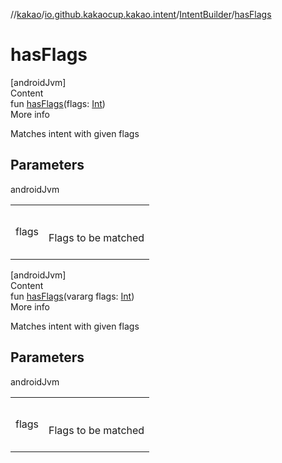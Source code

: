 //[kakao](../../../index.md)/[io.github.kakaocup.kakao.intent](../index.md)/[IntentBuilder](index.md)/[hasFlags](has-flags.md)



# hasFlags  
[androidJvm]  
Content  
fun [hasFlags](has-flags.md)(flags: [Int](https://kotlinlang.org/api/latest/jvm/stdlib/kotlin/-int/index.html))  
More info  


Matches intent with given flags



## Parameters  
  
androidJvm  
  
| | |
|---|---|
| <a name="io.github.kakaocup.kakao.intent/IntentBuilder/hasFlags/#kotlin.Int/PointingToDeclaration/"></a>flags| <a name="io.github.kakaocup.kakao.intent/IntentBuilder/hasFlags/#kotlin.Int/PointingToDeclaration/"></a><br><br>Flags to be matched<br><br>|
  
  


[androidJvm]  
Content  
fun [hasFlags](has-flags.md)(vararg flags: [Int](https://kotlinlang.org/api/latest/jvm/stdlib/kotlin/-int/index.html))  
More info  


Matches intent with given flags



## Parameters  
  
androidJvm  
  
| | |
|---|---|
| <a name="io.github.kakaocup.kakao.intent/IntentBuilder/hasFlags/#kotlin.IntArray/PointingToDeclaration/"></a>flags| <a name="io.github.kakaocup.kakao.intent/IntentBuilder/hasFlags/#kotlin.IntArray/PointingToDeclaration/"></a><br><br>Flags to be matched<br><br>|
  
  



